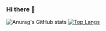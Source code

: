 ### Hi there 👋

<!--
**mahmoudgamal78/mahmoudgamal78** is a ✨ _special_ ✨ repository because its `README.md` (this file) appears on your GitHub profile.

Here are some ideas to get you started:

- 🔭 I’m currently working on ...
- 🌱 I’m currently learning ...
- 👯 I’m looking to collaborate on ...
- 🤔 I’m looking for help with ...
- 💬 Ask me about ...
- 📫 How to reach me: ...
- 😄 Pronouns: ...
- ⚡ Fun fact: ...
-->
![Anurag's GitHub stats](https://github-readme-stats.vercel.app/api?username=mahmoudgamal78&show_icons=true&theme=radical)
[![Top Langs](https://github-readme-stats.vercel.app/api/top-langs/?username=mahmoudgamal78)](https://github.com/anuraghazra/github-readme-stats)
